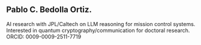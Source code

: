 ## Pablo C. Bedolla Ortiz.
AI research with JPL/Caltech on LLM reasoning for mission control systems. Interested in quantum cryptography/communication for doctoral research. ORCID: 0009-0009-2511-7719

